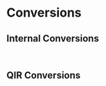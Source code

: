 # Conversions

## Internal Conversions

```{include} Conversions/MLIRMQTOptToMQTRef.md

```

```{include} Conversions/MLIRMQTRefToMQTOpt.md

```

## QIR Conversions

```{include} Conversions/MLIRMQTRefToQIR.md

```

```{include} Conversions/MLIRQIRToMQTRef.md

```
